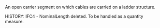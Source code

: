 An open carrier segment on which cables are carried on a ladder structure.

<!-- end of short definition -->

HISTORY: IFC4 - NominalLength deleted. To be handled as a quantity measure.
